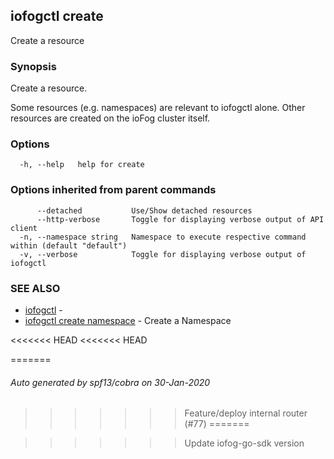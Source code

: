 ## iofogctl create

Create a resource

### Synopsis

Create a resource.

Some resources (e.g. namespaces) are relevant to iofogctl alone. Other resources are created on the ioFog cluster itself.

### Options

```
  -h, --help   help for create
```

### Options inherited from parent commands

```
      --detached           Use/Show detached resources
      --http-verbose       Toggle for displaying verbose output of API client
  -n, --namespace string   Namespace to execute respective command within (default "default")
  -v, --verbose            Toggle for displaying verbose output of iofogctl
```

### SEE ALSO

* [iofogctl](iofogctl.md)	 - 
* [iofogctl create namespace](iofogctl_create_namespace.md)	 - Create a Namespace

<<<<<<< HEAD
<<<<<<< HEAD

=======
###### Auto generated by spf13/cobra on 30-Jan-2020
>>>>>>> Feature/deploy internal router (#77)
=======

>>>>>>> Update iofog-go-sdk version
